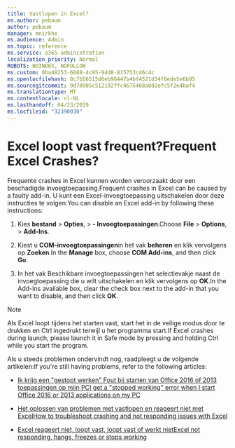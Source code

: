 ```yaml
---
title: Vastlopen in Excel?
ms.author: pebaum
author: pebaum
manager: mnirkhe
ms.audience: Admin
ms.topic: reference
ms.service: o365-administration
localization_priority: Normal
ROBOTS: NOINDEX, NOFOLLOW
ms.custom: 0ba48253-6088-4c95-94d8-815753c46c4c
ms.openlocfilehash: 8c7b56515d6eb96447b4bf4521d34f0ede5e6b95
ms.sourcegitcommit: 9d78905c512192ffc4675468abd2efc5f2e4baf4
ms.translationtype: MT
ms.contentlocale: nl-NL
ms.lasthandoff: 04/23/2019
ms.locfileid: "32390030"
---
```

# <a name="frequent-excel-crashes"></a><span data-ttu-id="cd838-102">Excel loopt vast frequent?</span><span class="sxs-lookup"><span data-stu-id="cd838-102">Frequent Excel Crashes?</span></span>

<span data-ttu-id="cd838-103">Frequente crashes in Excel kunnen worden veroorzaakt door een beschadigde invoegtoepassing.</span><span class="sxs-lookup"><span data-stu-id="cd838-103">Frequent crashes in Excel can be caused by a faulty add-in.</span></span> <span data-ttu-id="cd838-104">U kunt een Excel-invoegtoepassing uitschakelen door deze instructies te volgen:</span><span class="sxs-lookup"><span data-stu-id="cd838-104">You can disable an Excel add-in by following these instructions:</span></span>
  
1. <span data-ttu-id="cd838-105">Kies **bestand** \> **Opties**, \> **- Invoegtoepassingen**.</span><span class="sxs-lookup"><span data-stu-id="cd838-105">Choose **File** \> **Options**, \> **Add-Ins**.</span></span>
    
2. <span data-ttu-id="cd838-106">Kiest u **COM-invoegtoepassingen**in het vak **beheren** en klik vervolgens op **Zoeken**.</span><span class="sxs-lookup"><span data-stu-id="cd838-106">In the **Manage** box, choose **COM Add-ins**, and then click **Go**.</span></span>
    
3. <span data-ttu-id="cd838-107">In het vak Beschikbare invoegtoepassingen het selectievakje naast de invoegtoepassing die u wilt uitschakelen en klik vervolgens op **OK**.</span><span class="sxs-lookup"><span data-stu-id="cd838-107">In the Add-Ins available box, clear the check box next to the add-in that you want to disable, and then click **OK**.</span></span>
    
> [!NOTE]
> <span data-ttu-id="cd838-108">Als Excel loopt tijdens het starten vast, start het in de veilige modus door te drukken en Ctrl ingedrukt terwijl u het programma start.</span><span class="sxs-lookup"><span data-stu-id="cd838-108">If Excel crashes during launch, please launch it in Safe mode by pressing and holding Ctrl while you start the program.</span></span> 
  
<span data-ttu-id="cd838-109">Als u steeds problemen ondervindt nog, raadpleegt u de volgende artikelen:</span><span class="sxs-lookup"><span data-stu-id="cd838-109">If you're still having problems, refer to the following articles:</span></span>
  
- [<span data-ttu-id="cd838-110">Ik krijg een "gestopt werken" Fout bij starten van Office 2016 of 2013 toepassingen op mijn PC</span><span class="sxs-lookup"><span data-stu-id="cd838-110">I get a "stopped working" error when I start Office 2016 or 2013 applications on my PC</span></span>](https://support.office.com/article/52bd7985-4e99-4a35-84c8-2d9b8301a2fa.aspx)
    
- [<span data-ttu-id="cd838-111">Het oplossen van problemen met vastlopen en reageert niet met Excel</span><span class="sxs-lookup"><span data-stu-id="cd838-111">How to troubleshoot crashing and not responding issues with Excel</span></span>](https://support.microsoft.com/help/2758592/how-to-troubleshoot-crashing-and-not-responding-issues-with-excel)
    
- [<span data-ttu-id="cd838-112">Excel reageert niet, loopt vast, loopt vast of werkt niet</span><span class="sxs-lookup"><span data-stu-id="cd838-112">Excel not responding, hangs, freezes or stops working</span></span>](https://support.office.com/article/37e7d3c9-9e84-40bf-a805-4ca6853a1ff4.aspx)
    
